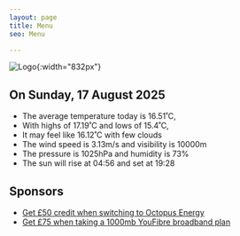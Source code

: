 ```yaml
---
layout: page
title: Menu
seo: Menu

---
```


![Logo](/images/logo.jpg){:width="832px"}

<!-- weather_marker starts -->
## On Sunday, 17 August 2025

- The average temperature today is 16.51˚C,
- With highs of 17.19˚C and lows of 15.4˚C,
- It may feel like 16.12˚C with few clouds
- The wind speed is 3.13m/s and visibility is 10000m
- The pressure is 1025hPa and humidity is 73%
- The sun will rise at 04:56 and set at 19:28

<!-- weather_marker ends -->

## Sponsors

- [Get £50 credit when switching to Octopus Energy](https://bit.ly/3oD1nnS)
- [Get £75 when taking a 1000mb YouFibre broadband plan](https://aklam.io/91zWhU?)
